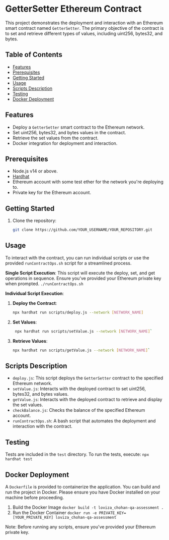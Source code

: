 # GetterSetter Ethereum Contract

This project demonstrates the deployment and interaction with an Ethereum smart contract named `GetterSetter`. The primary objective of the contract is to set and retrieve different types of values, including uint256, bytes32, and bytes.

## Table of Contents
- [Features](#features)
- [Prerequisites](#prerequisites)
- [Getting Started](#getting-started)
- [Usage](#usage)
- [Scripts Description](#scripts-description)
- [Testing](#testing)
- [Docker Deployment](#docker-deployment)

## Features
- Deploy a `GetterSetter` smart contract to the Ethereum network.
- Set uint256, bytes32, and bytes values in the contract.
- Retrieve the set values from the contract.
- Docker integration for deployment and interaction.

## Prerequisites
- Node.js v14 or above.
- [Hardhat](https://hardhat.org/getting-started/)
- Ethereum account with some test ether for the network you're deploying to.
- Private key for the Ethereum account.

## Getting Started
1. Clone the repository:
   ```bash
   git clone https://github.com/YOUR_USERNAME/YOUR_REPOSITORY.git

## Usage 
To interact with the contract, you can run individual scripts or use the provided `runContractOps.sh` script for a streamlined process.

**Single Script Execution**:
This script will execute the deploy, set, and get operations in sequence. Ensure you've provided your Ethereum private key when prompted.
`./runContractOps.sh` 


 **Individual Script Execution**: 
 1.  **Deploy the Contract**: 
	 ```bash 
	 npx hardhat run scripts/deploy.js --network [NETWORK_NAME]
2. **Set Values**:
	```bash
	 npx hardhat run scripts/setValue.js --network [NETWORK_NAME]`
3. **Retrieve Values**:
	```bash
	npx hardhat run scripts/getValue.js --network [NETWORK_NAME]`

## Scripts Description

-   `deploy.js`: This script deploys the `GetterSetter` contract to the specified Ethereum network.
-   `setValue.js`: Interacts with the deployed contract to set uint256, bytes32, and bytes values.
-   `getValue.js`: Interacts with the deployed contract to retrieve and display the set values.
-   `checkBalance.js`: Checks the balance of the specified Ethereum account.
-   `runContractOps.sh`: A bash script that automates the deployment and interaction with the contract.

## Testing

Tests are included in the `test` directory. To run the tests, execute:
`npx hardhat test`

## Docker Deployment

A `Dockerfile` is provided to containerize the application. You can build and run the project in Docker. Please ensure you have Docker installed on your machine before proceeding.

1. Build the Docker Image
`docker build -t loviza_chohan-qa-assessment .`
2. Run the Docker Container
`docker run -e PRIVATE_KEY=[YOUR_PRIVATE_KEY] loviza_chohan-qa-assessment`

Note: Before running any scripts, ensure you've provided your Ethereum private key. 

